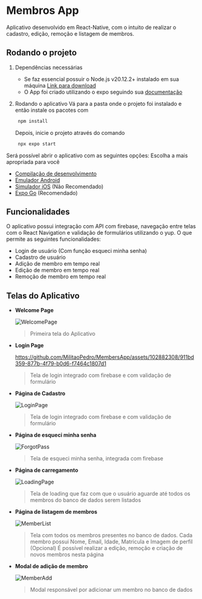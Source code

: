 # Membros App

Aplicativo desenvolvido em React-Native, com o intuito de realizar o cadastro, edição, remoção e listagem de membros.

## Rodando o projeto

1. Dependências necessárias
   - Se faz essencial possuir o Node.js v20.12.2+ instalado em sua máquina [Link para download](https://nodejs.org/en)
   - O App foi criado utilizando o expo seguindo sua [documentação](https://docs.expo.dev/get-started/set-up-your-environment/)

2. Rodando o aplicativo
   Vá para a pasta onde o projeto foi instalado e então instale os pacotes com
   ```bash
    npm install
   ```
   Depois, inicie o projeto através do comando
   ```bash
    npx expo start
   ```
Será possível abrir o aplicativo com as seguintes opções:
   Escolha a mais apropriada para você
- [Compilação de desenvolvimento](https://docs.expo.dev/develop/development-builds/introduction/)
- [Emulador Android](https://docs.expo.dev/workflow/android-studio-emulator/)
- [Simulador iOS](https://docs.expo.dev/workflow/ios-simulator/) (Não Recomendado)
- [Expo Go](https://expo.dev/go) (Recomendado)

## Funcionalidades
   O aplicativo possui integração com API com firebase, navegação entre telas com o React Navigation e validação de formulários utilizando o yup. O que permite as seguintes funcionalidades: 
   - Login de usuário (Com função esqueci minha senha)
   - Cadastro de usuário 
   - Adição de membro em tempo real
   - Edição de membro em tempo real
   - Remoção de membro em tempo real
## Telas do Aplicativo
 - **Welcome Page**

   ![WelcomePage](https://github.com/MilitaoPedro/MembersApp/assets/102882308/09c259cf-35fb-461d-a0e8-b1f7c4caf68d)

   > Primeira tela do Aplicativo 

- **Login Page**

   https://github.com/MilitaoPedro/MembersApp/assets/102882308/911bd359-877b-4f79-b0d6-f7464c1807d1

   > Tela de login integrado com firebase e com validação de formulário

- **Página de Cadastro**

   ![LoginPage](https://github.com/MilitaoPedro/MembersApp/assets/102882308/911bd359-877b-4f79-b0d6-f7464c1807d1)

   > Tela de login integrado com firebase e com validação de formulário

- **Página de esqueci minha senha**

   ![ForgotPass](https://github.com/MilitaoPedro/MembersApp/assets/102882308/0f5049d2-a329-4448-a244-bab82e3ad7bb)

   > Tela de esqueci minha senha, integrada com firebase
   
- **Página de carregamento**

   ![LoadingPage](https://github.com/MilitaoPedro/MembersApp/assets/102882308/4611faed-bebe-433f-b66e-c155c47d86ab)

   > Tela de loading que faz com que o usuário aguarde até todos os membros do banco de dados serem listados
   
- **Página de listagem de membros**

   ![MemberList](https://github.com/MilitaoPedro/MembersApp/assets/102882308/4cd790c8-6366-4896-8231-81e50fae9735)

   > Tela com todos os membros presentes no banco de dados. Cada membro possui Nome, Email, Idade, Matricula e Imagem de perfil (Opcional)
   > É possível realizar a edição, remoção e criação de novos membros nesta página
   
- **Modal de adição de membro**
  
   ![MemberAdd](https://github.com/MilitaoPedro/MembersApp/assets/102882308/f01e668f-c8bd-4f92-ac80-dd7bb1b5ed84)

   > Modal responsável por adicionar um membro no banco de dados
